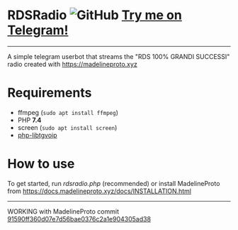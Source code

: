 # RDSRadio ![GitHub](https://img.shields.io/github/license/Gabboxl/RDSRadio.svg) [Try me on Telegram!](https://t.me/RDSRadio)
-----------------------------------
A simple telegram userbot that streams the "RDS 100% GRANDI SUCCESSI" radio created with https://madelineproto.xyz

# Requirements

- ffmpeg (`sudo apt install ffmpeg`)
- PHP **7.4**
- screen (`sudo apt install screen`)
- [php-libtgvoip](https://voip.madelineproto.xyz)

# How to use

To get started, run *rdsradio.php* (recommended) or install MadelineProto from https://docs.madelineproto.xyz/docs/INSTALLATION.html

----
WORKING with MadelineProto commit [91590ff360d07e7d56bae0376c2a1e904305ad38](https://github.com/danog/MadelineProto/commit/91590ff360d07e7d56bae0376c2a1e904305ad38)
